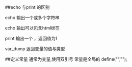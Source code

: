 ##echo 与print 的区别

 echo 输出一个或多个字符串

 echo 输出可以包含html标签

 print 输出一个 ，返回值为1

  var_dump 返回变量的值与类型

 ##定义常量
  通常为变量,使用双引号
  常量是全局的
  define("","");
